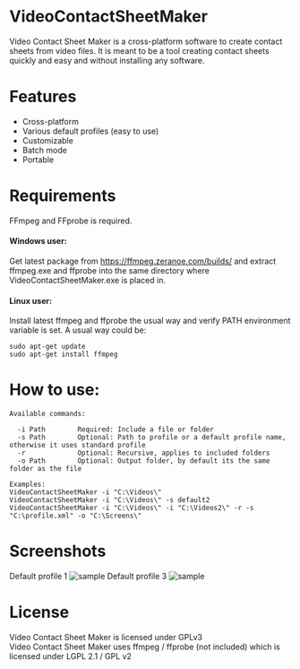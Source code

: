 # VideoContactSheetMaker
Video Contact Sheet Maker is a cross-platform software to create contact sheets from video files. It is meant to be a tool creating contact sheets quickly and easy and without installing any software.

# Features
- Cross-platform
- Various default profiles (easy to use)
- Customizable
- Batch mode
- Portable

# Requirements
FFmpeg and FFprobe is required.

#### Windows user:
Get latest package from https://ffmpeg.zeranoe.com/builds/ and extract ffmpeg.exe and ffprobe into the same directory where VideoContactSheetMaker.exe is placed in.

#### Linux user:
Install latest ffmpeg and ffprobe the usual way and verify PATH environment variable is set. A usual way could be:

```
sudo apt-get update
sudo apt-get install ffmpeg
```

# How to use:

```
Available commands:

  -i Path        Required: Include a file or folder
  -s Path        Optional: Path to profile or a default profile name, otherwise it uses standard profile
  -r             Optional: Recursive, applies to included folders
  -o Path        Optional: Output folder, by default its the same folder as the file

Examples:
VideoContactSheetMaker -i "C:\Videos\"
VideoContactSheetMaker -i "C:\Videos\" -s default2
VideoContactSheetMaker -i "C:\Videos\" -i "C:\Videos2\" -r -s "C:\profile.xml" -o "C:\Screens\"
```

# Screenshots
Default profile 1
![sample](https://user-images.githubusercontent.com/46010672/51354411-6d7ab980-1aab-11e9-82f2-fcdf9ae9f8a7.jpg)
Default profile 3
![sample](https://user-images.githubusercontent.com/46010672/51354428-779cb800-1aab-11e9-90ff-b39ad823b4a4.jpg)


# License
Video Contact Sheet Maker is licensed under GPLv3  
Video Contact Sheet Maker uses ffmpeg / ffprobe (not included) which is licensed under LGPL 2.1 / GPL v2
